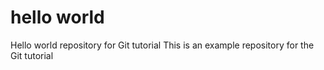 # hello world

Hello world repository for Git tutorial
This is an example repository for the Git tutorial